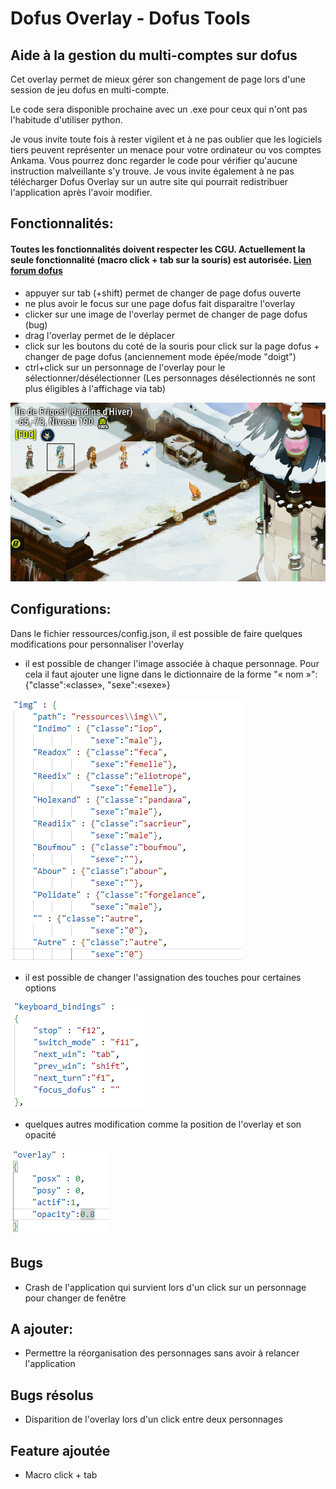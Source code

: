 # Dofus Overlay - Dofus Tools

## Aide à la gestion du multi-comptes sur dofus


Cet overlay permet de mieux gérer son changement de page lors d'une session de jeu dofus en multi-compte.

Le code sera disponible prochaine avec un .exe pour ceux qui n'ont pas l'habitude d'utiliser python.

Je vous invite toute fois à rester vigilent et à ne pas oublier que les logiciels tiers peuvent représenter un menace pour votre ordinateur ou vos comptes Ankama. Vous pourrez donc regarder le code pour vérifier qu'aucune instruction malveillante s'y trouve. Je vous invite également à ne pas télécharger Dofus Overlay sur un autre site qui pourrait redistribuer l'application après l'avoir modifier.

## Fonctionnalités: 
#### Toutes les fonctionnalités doivent respecter les CGU. Actuellement la seule fonctionnalité (macro click + tab sur la souris) est autorisée. [Lien forum dofus](https://www.dofus.com/fr/forum/1069-dofus/2404061-macros-autorise?page=2#entry13291455)



- appuyer sur tab (+shift) permet de changer de page dofus ouverte
- ne plus avoir le focus sur une page dofus fait disparaitre l'overlay
- clicker sur une image de l'overlay permet de changer de page dofus (bug)
- drag l'overlay permet de le déplacer
- click sur les boutons du coté de la souris pour click sur la page dofus + changer de page dofus (anciennement mode épée/mode "doigt")
- ctrl+click sur un personnage de l'overlay pour le sélectionner/désélectionner (Les personnages désélectionnés ne sont plus éligibles à l'affichage via tab)



![](demo/demo.gif)

## Configurations:
Dans le fichier ressources/config.json, il est possible de faire quelques modifications pour personnaliser l'overlay
- il est possible de changer l'image associée à chaque personnage.
Pour cela il faut ajouter une ligne dans le dictionnaire de la forme "« nom »":{"classe":«classe», "sexe":«sexe»}

![](demo/imagePerso.png)

- il est possible de changer l'assignation des touches pour certaines options

![](demo/touche.png)

- quelques autres modification comme la position de l'overlay et son opacité

![](demo/overlay.png)

## Bugs
- Crash de l'application qui survient lors d'un click sur un personnage pour changer de fenêtre

## A ajouter:
- Permettre la réorganisation des personnages sans avoir à relancer l'application

## Bugs résolus
- Disparition de l'overlay lors d'un click entre deux personnages

## Feature ajoutée 
- Macro click + tab
